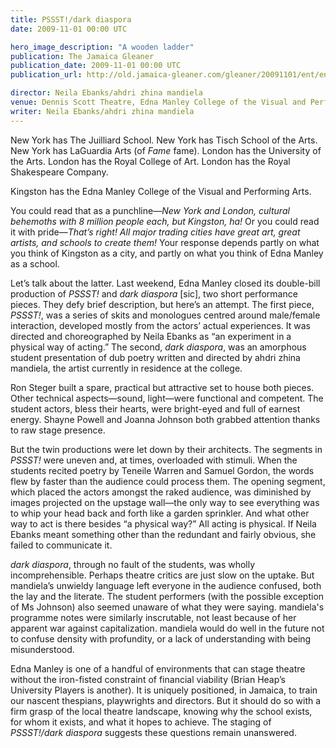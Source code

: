 ```yaml
---
title: PSSST!/dark diaspora
date: 2009-11-01 00:00 UTC

hero_image_description: "A wooden ladder"
publication: The Jamaica Gleaner
publication_date: 2009-11-01 00:00 UTC
publication_url: http://old.jamaica-gleaner.com/gleaner/20091101/ent/ent3.html

director: Neila Ebanks/ahdri zhina mandiela
venue: Dennis Scott Theatre, Edna Manley College of the Visual and Performing Arts, Oct 16-25
writer: Neila Ebanks/ahdri zhina mandiela
---
```


New York has The Juilliard School. New York has Tisch School of the Arts. New
York has LaGuardia Arts (of _Fame_ fame). London has the University of the Arts.
London has the Royal College of Art. London has the Royal Shakespeare Company.

Kingston has the Edna Manley College of the Visual and Performing Arts.

You could read that as a punchline—_New York and London, cultural behemoths with
8 million people each, but Kingston, ha!_ Or you could read it with
pride—_That’s right! All major trading cities have great art, great artists, and
schools to create them!_ Your response depends partly on what you think of
Kingston as a city, and partly on what you think of Edna Manley as a school.

Let’s talk about the latter. Last weekend, Edna Manley closed its double-bill
production of _PSSST!_ and _dark diaspora_ [sic], two short performance pieces.
They defy brief description, but here’s an attempt. The first piece, _PSSST!_,
was a series of skits and monologues centred around male/female interaction,
developed mostly from the actors’ actual experiences. It was directed and
choreographed by Neila Ebanks as “an experiment in a physical way of acting.”
The second, _dark diaspora_, was an amorphous student presentation of dub poetry
written and directed by ahdri zhina mandiela, the artist currently in residence
at the college.

Ron Steger built a spare, practical but attractive set to house both pieces.
Other technical aspects—sound, light—were functional and competent. The student
actors, bless their hearts, were bright-eyed and full of earnest energy. Shayne
Powell and Joanna Johnson both grabbed attention thanks to raw stage presence.

But the twin productions were let down by their architects. The segments in
_PSSST!_ were uneven and, at times, overloaded with stimuli. When the students
recited poetry by Teneile Warren and Samuel Gordon, the words flew by faster
than the audience could process them. The opening segment, which placed the
actors amongst the raked audience, was diminished by images projected on the
upstage wall—the only way to see everything was to whip your head back and forth
like a garden sprinkler. And what other way to act is there besides “a physical
way?” All acting is physical. If Neila Ebanks meant something other than the
redundant and fairly obvious, she failed to communicate it.

_dark diaspora_, through no fault of the students, was wholly incomprehensible.
Perhaps theatre critics are just slow on the uptake. But mandiela’s unwieldy
language left everyone in the audience confused, both the lay and the literate.
The student performers (with the possible exception of Ms Johnson) also seemed
unaware of what they were saying. mandiela's programme notes were similarly
inscrutable, not least because of her apparent war against capitalization.
mandiela would do well in the future not to confuse density with profundity, or
a lack of understanding with being misunderstood.

Edna Manley is one of a handful of environments that can stage theatre without
the iron-fisted constraint of financial viability (Brian Heap’s University
Players is another). It is uniquely positioned, in Jamaica, to train our nascent
thespians, playwrights and directors. But it should do so with a firm grasp of
the local theatre landscape, knowing why the school exists, for whom it exists,
and what it hopes to achieve. The staging of _PSSST!/dark diaspora_ suggests
these questions remain unanswered.

